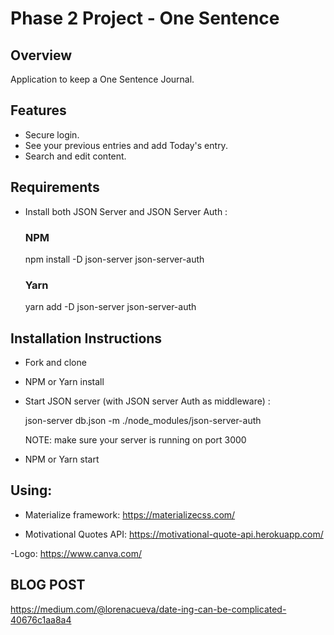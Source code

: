 # Phase 2 Project - One Sentence

## Overview

Application to keep a One Sentence Journal.

## Features

- Secure login.
- See your previous entries and add Today's entry. 
- Search and edit content.

## Requirements

- Install both JSON Server and JSON Server Auth :

    ### NPM
    npm install -D json-server json-server-auth

    ### Yarn
    yarn add -D json-server json-server-auth


## Installation Instructions

- Fork and clone

- NPM or Yarn install

- Start JSON server (with JSON server Auth as middleware) :

    json-server db.json -m ./node_modules/json-server-auth

    NOTE: make sure your server is running on port 3000

- NPM or Yarn start


## Using:
- Materialize framework:
https://materializecss.com/

- Motivational Quotes API:
https://motivational-quote-api.herokuapp.com/

-Logo:
https://www.canva.com/

## BLOG POST

https://medium.com/@lorenacueva/date-ing-can-be-complicated-40676c1aa8a4
